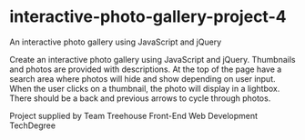 # interactive-photo-gallery-project-4
An interactive photo gallery using JavaScript and jQuery


Create an interactive photo gallery using JavaScript and jQuery. Thumbnails and photos are provided with descriptions. At the top of the page have a search area where photos will hide and show depending on user input. When the user clicks on a thumbnail, the photo will display in a lightbox. There should be a back and previous arrows to cycle through photos.


Project supplied by Team Treehouse Front-End Web Development TechDegree
